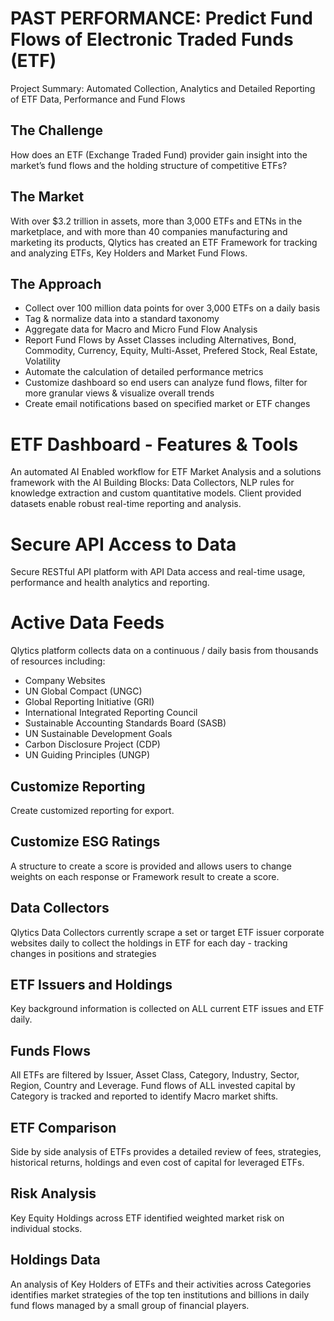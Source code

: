 # PAST PERFORMANCE: Predict Fund Flows of Electronic Traded Funds (ETF) 
Project Summary: Automated Collection, Analytics and Detailed Reporting of ETF Data, Performance and Fund Flows

## The Challenge
How does an ETF (Exchange Traded Fund) provider gain insight into the market’s fund flows and the holding structure of competitive ETFs?

## The Market
With over $3.2 trillion in assets, more than 3,000 ETFs and ETNs in the marketplace, and with more than 40 companies manufacturing and marketing its products, Qlytics has created an ETF Framework for tracking and analyzing ETFs, Key Holders and Market Fund Flows.

## The Approach
- Collect over 100 million data points for over 3,000 ETFs on a daily basis
- Tag & normalize data into a standard taxonomy
- Aggregate data for Macro and Micro Fund Flow Analysis
- Report Fund Flows by Asset Classes including Alternatives, Bond, Commodity, Currency, Equity, Multi-Asset, Prefered Stock, Real Estate, Volatility
- Automate the calculation of detailed performance metrics
- Customize dashboard so end users can analyze fund flows, filter for more granular views & visualize overall trends
- Create email notifications based on specified market or ETF changes

# ETF Dashboard - Features & Tools
An automated AI Enabled workflow for ETF Market Analysis and a solutions framework with the AI Building Blocks: Data Collectors, NLP rules for knowledge extraction and custom quantitative models. Client provided datasets enable robust real-time reporting and analysis.

# Secure API Access to Data
Secure RESTful API platform with API Data access and real-time usage, performance and health analytics and reporting. 

# Active Data Feeds
Qlytics platform collects data on a continuous / daily basis from thousands of resources including:

- Company Websites
- UN Global Compact (UNGC)
- Global Reporting Initiative (GRI)
- International Integrated Reporting Council
- Sustainable Accounting Standards Board (SASB)
- UN Sustainable Development Goals
- Carbon Disclosure Project (CDP)
- UN Guiding Principles (UNGP)

## Customize Reporting
Create customized reporting for export.

## Customize ESG Ratings
A structure to create a score is provided and allows users to change weights on each response or Framework result to create a score.

## Data Collectors
Qlytics Data Collectors currently scrape a set or target ETF issuer corporate websites daily to collect the holdings in ETF for each day - tracking changes in positions and strategies

## ETF Issuers and Holdings
Key background information is collected on ALL current ETF issues and ETF daily.
 
## Funds Flows 
All ETFs are filtered by Issuer, Asset Class, Category, Industry, Sector, Region, Country and Leverage. Fund flows of ALL invested capital by Category is tracked and reported to identify Macro market shifts.

## ETF Comparison
Side by side analysis of ETFs provides a detailed review of fees, strategies, historical returns, holdings and even cost of capital for leveraged ETFs.

## Risk Analysis
Key Equity Holdings across ETF identified weighted market risk on individual stocks.

## Holdings Data
An analysis of Key Holders of ETFs and their activities across Categories identifies market strategies of the top ten institutions and billions in daily fund flows managed by a small group of financial players.

